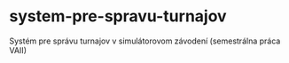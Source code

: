 # system-pre-spravu-turnajov
Systém pre správu turnajov v simulátorovom závodení (semestrálna práca VAII) 